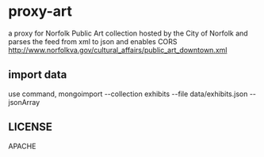 proxy-art
=========

a proxy for Norfolk Public Art collection hosted by the City of Norfolk and parses the feed from xml to json and enables CORS
http://www.norfolkva.gov/cultural_affairs/public_art_downtown.xml

import data
---
use command, mongoimport --collection exhibits --file data/exhibits.json --jsonArray


LICENSE
---

APACHE
